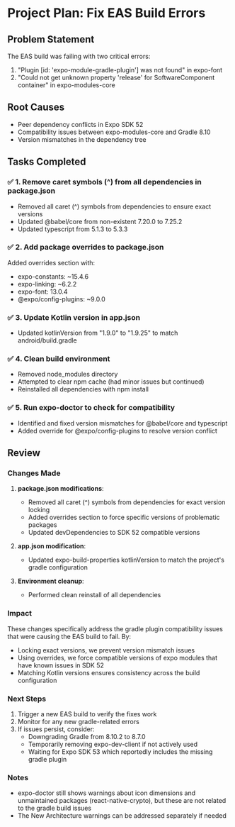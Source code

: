 # Project Plan: Fix EAS Build Errors

## Problem Statement
The EAS build was failing with two critical errors:
1. "Plugin [id: 'expo-module-gradle-plugin'] was not found" in expo-font
2. "Could not get unknown property 'release' for SoftwareComponent container" in expo-modules-core

## Root Causes
- Peer dependency conflicts in Expo SDK 52
- Compatibility issues between expo-modules-core and Gradle 8.10
- Version mismatches in the dependency tree

## Tasks Completed

### ✅ 1. Remove caret symbols (^) from all dependencies in package.json
- Removed all caret (^) symbols from dependencies to ensure exact versions
- Updated @babel/core from non-existent 7.20.0 to 7.25.2
- Updated typescript from 5.1.3 to 5.3.3

### ✅ 2. Add package overrides to package.json
Added overrides section with:
- expo-constants: ~15.4.6
- expo-linking: ~6.2.2
- expo-font: 13.0.4
- @expo/config-plugins: ~9.0.0

### ✅ 3. Update Kotlin version in app.json
- Updated kotlinVersion from "1.9.0" to "1.9.25" to match android/build.gradle

### ✅ 4. Clean build environment
- Removed node_modules directory
- Attempted to clear npm cache (had minor issues but continued)
- Reinstalled all dependencies with npm install

### ✅ 5. Run expo-doctor to check for compatibility
- Identified and fixed version mismatches for @babel/core and typescript
- Added override for @expo/config-plugins to resolve version conflict

## Review

### Changes Made
1. **package.json modifications**:
   - Removed all caret (^) symbols from dependencies for exact version locking
   - Added overrides section to force specific versions of problematic packages
   - Updated devDependencies to SDK 52 compatible versions

2. **app.json modification**:
   - Updated expo-build-properties kotlinVersion to match the project's gradle configuration

3. **Environment cleanup**:
   - Performed clean reinstall of all dependencies

### Impact
These changes specifically address the gradle plugin compatibility issues that were causing the EAS build to fail. By:
- Locking exact versions, we prevent version mismatch issues
- Using overrides, we force compatible versions of expo modules that have known issues in SDK 52
- Matching Kotlin versions ensures consistency across the build configuration

### Next Steps
1. Trigger a new EAS build to verify the fixes work
2. Monitor for any new gradle-related errors
3. If issues persist, consider:
   - Downgrading Gradle from 8.10.2 to 8.7.0
   - Temporarily removing expo-dev-client if not actively used
   - Waiting for Expo SDK 53 which reportedly includes the missing gradle plugin

### Notes
- expo-doctor still shows warnings about icon dimensions and unmaintained packages (react-native-crypto), but these are not related to the gradle build issues
- The New Architecture warnings can be addressed separately if needed
